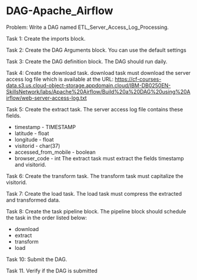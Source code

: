 # DAG-Apache_Airflow


Problem:
Write a DAG named ETL_Server_Access_Log_Processing.

Task 1: Create the imports block.

Task 2: Create the DAG Arguments block. You can use the default settings

Task 3: Create the DAG definition block. The DAG should run daily.

Task 4: Create the download task.
download task must download the server access log file which is available at the URL: https://cf-courses-data.s3.us.cloud-object-storage.appdomain.cloud/IBM-DB0250EN-SkillsNetwork/labs/Apache%20Airflow/Build%20a%20DAG%20using%20Airflow/web-server-access-log.txt

Task 5: Create the extract task.
The server access log file contains these fields.
- timestamp - TIMESTAMP
- latitude - float
- longitude - float
- visitorid - char(37)
- accessed_from_mobile - boolean
- browser_code - int
The extract task must extract the fields timestamp and visitorid.

Task 6: Create the transform task.
The transform task must capitalize the visitorid.

Task 7: Create the load task.
The load task must compress the extracted and transformed data.

Task 8: Create the task pipeline block.
The pipeline block should schedule the task in the order listed below:
- download
- extract
- transform
- load

Task 10: Submit the DAG.

Task 11. Verify if the DAG is submitted
